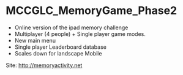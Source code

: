MCCGLC_MemoryGame_Phase2
========================
+ Online version of the ipad memory challenge
+ Multiplayer (4 people) + Single player game modes. 
+ New main menu
+ Single player Leaderboard database
+ Scales down for landscape Mobile


Site: http://memoryactivity.net

